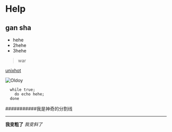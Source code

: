 # Help
## gan sha

* hehe
* 2hehe
* 3hehe

> war

[unixhot](http://www.unixhot.com)

![Oldoy](http://www.igo100.cc/images/logo.jpg)
    
      while true;
        do echo hehe;
      done

###########我是神奇的分割线
***
**我变粗了**
*我变斜了*
